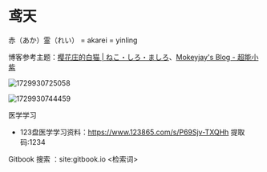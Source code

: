# 鸢天

赤（あか）霊（れい） = akarei = yinling


博客参考主题：[樱花庄的白猫 | ねこ・しろ・ましろ](https://2heng.xin/)、[Mokeyjay&#39;s Blog - 超能小紫](https://mok.moe/)

![1729930725058](./Assets/缩略图/README/1729930725058.pngimage/README/1729930725058.png)

![1729930744459](./Assets/缩略图/README/1729930744459.pngimage/README/1729930744459.png)

医学学习

- 123盘医学学习资料：https://www.123865.com/s/P69Sjv-TXQHh 提取码:1234

Gitbook 搜索 ：site:gitbook.io <检索词>

